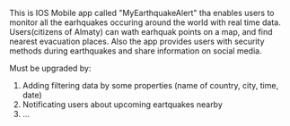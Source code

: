 This is IOS Mobile app called "MyEarthquakeAlert" tha enables users to monitor all the earhquakes occuring around the world with real time data. Users(citizens of Almaty) can wath earhquak points on a map, and find nearest evacuation places. Also the app provides users with security methods during earthquakes and share information on social media.

Must be upgraded by: 
1) Adding filtering data by some properties (name of country, city, time, date)
2) Notificating users about upcoming eartquakes nearby
3) ...
   
